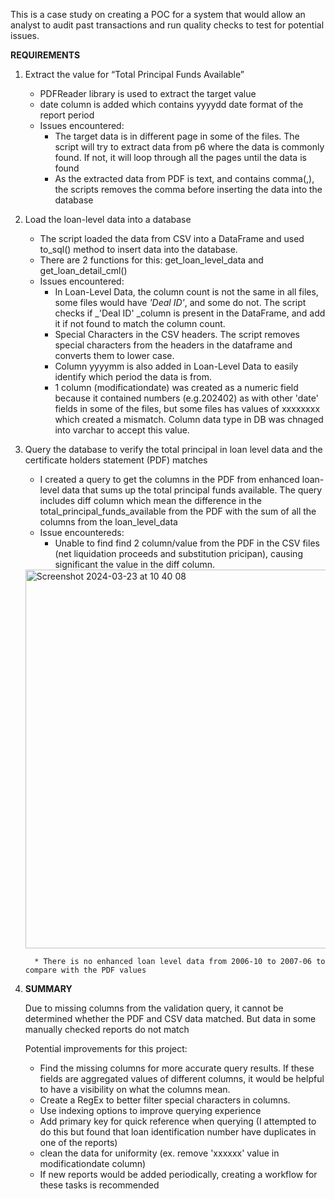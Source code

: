 This is a case study on creating a POC for a system that would allow an analyst to audit past transactions and run quality checks to test for potential issues.

**REQUIREMENTS**
1. Extract the value for “Total Principal Funds Available”
   - PDFReader library is used to extract the target value 
   - date column is added which contains yyyydd date format of the report period
   - Issues encountered:
      * The target data is in different page in some of the files. The script will try to extract data from p6 where the data is commonly found. If not, it will loop through all the pages until the data is found
      * As the extracted data from PDF is text, and contains comma(,), the scripts removes the comma before inserting the data into the database

2. Load the loan-level data into a database
   - The script loaded the data from CSV into a DataFrame and used to_sql() method to insert data into the database.
   - There are 2 functions for this: get_loan_level_data and get_loan_detail_cml()
   - Issues encountered:
      * In Loan-Level Data, the column count is not the same in all files, some files would have _'Deal ID'_, and some do not. The script checks if _'Deal ID' _column is present in the DataFrame, and add it if not found to match the column count.
      * Special Characters in the CSV headers. The script removes special characters from the headers in the dataframe and converts them to lower case.
      * Column yyyymm is also added in Loan-Level Data to easily identify which period the data is from.
      * 1 column (modificationdate) was created as a numeric field because it contained numbers (e.g.202402) as with other 'date' fields in some of the files, but some files has values of xxxxxxxx which created a mismatch. Column data type in DB was chnaged into varchar to accept this value.

3. Query the database to verify the total principal in loan level data and the certificate holders statement (PDF) matches
     - I created a query to get the columns in the PDF from enhanced loan-level data that sums up the total principal funds available. The query includes diff column which mean the difference in the total_principal_funds_available from the PDF with the sum of all the columns from the loan_level_data
     - Issue encountereds: 
         * Unable to find find 2 column/value from the PDF in the CSV files (net liquidation proceeds and substitution pricipan), causing significant the value in the diff column.
      <img width="606" alt="Screenshot 2024-03-23 at 10 40 08" src="https://github.com/ykaterina/DE_Case_Study/assets/99674698/50c22e78-cfc4-4301-8d7a-d98454e37af7">

         * There is no enhanced loan level data from 2006-10 to 2007-06 to compare with the PDF values

4. **SUMMARY**

   Due to missing columns from the validation query, it cannot be determined whether the PDF and CSV data matched. But data in some manually checked reports do not match

      Potential improvements for this project:
      - Find the missing columns for more accurate query results. If these fields are aggregated values of different columns, it would be helpful to have a visibility on what the columns mean.
      - Create a RegEx to better filter special characters in columns.
      - Use indexing options to improve querying experience
      - Add primary key for quick reference when querying (I attempted to do this but found that loan identification number have duplicates in one of the reports)
      - clean the data for uniformity (ex. remove 'xxxxxx' value in modificationdate column)
      - If new reports would be added periodically, creating a workflow for these tasks is recommended
